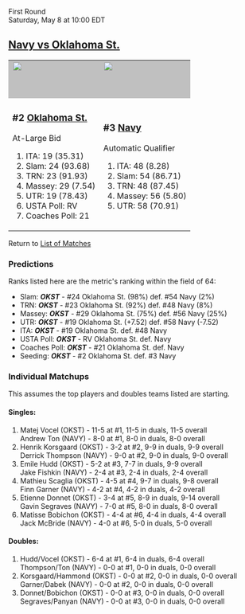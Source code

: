 First Round  
Saturday, May 8 at 10:00 EDT
## [Navy vs Oklahoma St.](https://www.ncaa.com/game/5833392) 

<table>  
<tr><td style="background-color: silver !important;"><a href="../index.md"><a href="../index.md"><img src="https://www.ncaa.com/sites/default/files/images/logos/schools/o/oklahoma-st.70.png" width="70" height="70" /></a></a></td><td style="background-color: silver !important;"><a href="../index.md"><a href="../index.md"><img src="https://www.ncaa.com/sites/default/files/images/logos/schools/n/navy.70.png" width="70" height="70" /></a></a></td></tr>
<tr><td>  

<h3>#2 <a href="../index.md">Oklahoma St.</a></h3>  

At-Large Bid  

<ol>  
<li>ITA: 19 (35.31)</li>  
<li>Slam: 24 (93.68)</li>  
<li>TRN: 23 (91.93)</li>  
<li>Massey: 29 (7.54)</li>  
<li>UTR: 19 (78.43)</li>  
<li>USTA Poll: RV</li>  
<li>Coaches Poll: 21</li>  
</ol>  

</td><td>  

<h3>#3 <a href="../index.md">Navy</a></h3>  

Automatic Qualifier  

<ol>  
<li>ITA: 48 (8.28)</li>  
<li>Slam: 54 (86.71)</li>  
<li>TRN: 48 (87.45)</li>  
<li>Massey: 56 (5.80)</li>  
<li>UTR: 58 (70.91)</li>  
</ol>  

</td></tr></table>  

Return to [List of Matches](../index.md)  

### Predictions  

Ranks listed here are the metric's ranking within the field of 64:  
- Slam: ***OKST*** - #24 Oklahoma St. (98%) def. #54 Navy (2%)  
- TRN: ***OKST*** - #23 Oklahoma St. (92%) def. #48 Navy (8%)  
- Massey: ***OKST*** - #29 Oklahoma St. (75%) def. #56 Navy (25%)  
- UTR: ***OKST*** - #19 Oklahoma St. (+7.52) def. #58 Navy (-7.52)  
- ITA: ***OKST*** - #19 Oklahoma St. def. #48 Navy  
- USTA Poll: ***OKST*** - RV Oklahoma St. def. Navy  
- Coaches Poll: ***OKST*** - #21 Oklahoma St. def. Navy  
- Seeding: ***OKST*** - #2 Oklahoma St. def. #3 Navy  

### Individual Matchups  

This assumes the top players and doubles teams listed are starting.  

#### Singles:  
1. Matej Vocel (OKST) - 11-5 at #1, 11-5 in duals, 11-5 overall  
   Andrew Ton (NAVY) - 8-0 at #1, 8-0 in duals, 8-0 overall
2. Henrik Korsgaard (OKST) - 3-2 at #2, 9-9 in duals, 9-9 overall  
   Derrick Thompson (NAVY) - 9-0 at #2, 9-0 in duals, 9-0 overall
3. Emile Hudd (OKST) - 5-2 at #3, 7-7 in duals, 9-9 overall  
   Jake Fishkin (NAVY) - 2-4 at #3, 2-4 in duals, 2-4 overall
4. Mathieu Scaglia (OKST) - 4-5 at #4, 9-7 in duals, 9-8 overall  
   Finn Garner (NAVY) - 4-2 at #4, 4-2 in duals, 4-2 overall
5. Etienne Donnet (OKST) - 3-4 at #5, 8-9 in duals, 9-14 overall  
   Gavin Segraves (NAVY) - 7-0 at #5, 8-0 in duals, 8-0 overall
6. Matisse Bobichon (OKST) - 4-4 at #6, 4-4 in duals, 4-4 overall  
   Jack McBride (NAVY) - 4-0 at #6, 5-0 in duals, 5-0 overall

#### Doubles:  
1. Hudd/Vocel (OKST) - 6-4 at #1, 6-4 in duals, 6-4 overall  
   Thompson/Ton (NAVY) - 0-0 at #1, 0-0 in duals, 0-0 overall
2. Korsgaard/Hammond (OKST) - 0-0 at #2, 0-0 in duals, 0-0 overall  
   Garner/Dabek (NAVY) - 0-0 at #2, 0-0 in duals, 0-0 overall
3. Donnet/Bobichon (OKST) - 0-0 at #3, 0-0 in duals, 0-0 overall  
   Segraves/Panyan (NAVY) - 0-0 at #3, 0-0 in duals, 0-0 overall